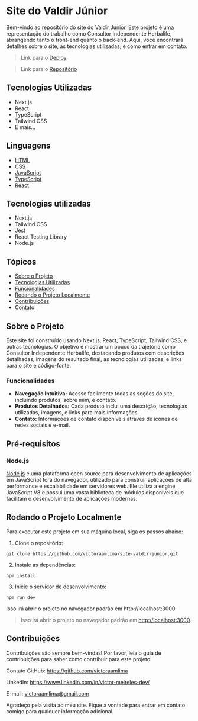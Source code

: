 # Site do Valdir Júnior

Bem-vindo ao repositório do site do Valdir Júnior. Este projeto é uma representação do trabalho como Consultor Independente Herbalife, abrangendo tanto o front-end quanto o back-end. Aqui, você encontrará detalhes sobre o site, as tecnologias utilizadas, e como entrar em contato.

> Link para o [Deploy](https://valdirjuniorhbl.github.io/shape-control/)

> Link para o [Repositório](https://github.com/victoraamlima/site-valdir-junior)

## Tecnologias Utilizadas

- Next.js
- React
- TypeScript
- Tailwind CSS
- E mais...

## Linguagens

- [HTML](https://developer.mozilla.org/pt-BR/docs/Learn/Getting_started_with_the_web/HTML_basics)
- [CSS](https://developer.mozilla.org/pt-BR/docs/Web/CSS/)
- [JavaScript](https://developer.mozilla.org/pt-BR/docs/Web/JavaScript/)
- [TypeScript](https://www.typescriptlang.org/)
- [React](https://react.dev/)

## Tecnologias utilizadas

- Next.js
- Tailwind CSS
- Jest
- React Testing Library
- Node.js

## Tópicos

- [Sobre o Projeto](#sobre-o-projeto)
- [Tecnologias Utilizadas](#tecnologias-utilizadas)
- [Funcionalidades](#funcionalidades)
- [Rodando o Projeto Localmente](#rodando-o-projeto-localmente)
- [Contribuições](#contribuições)
- [Contato](#contato)

## Sobre o Projeto

Este site foi construído usando Next.js, React, TypeScript, Tailwind CSS, e outras tecnologias. O objetivo é mostrar um pouco da trajetória como Consultor Independente Herbalife, destacando produtos com descrições detalhadas, imagens do resultado final, as tecnologias utilizadas, e links para o site e código-fonte.

### Funcionalidades

- **Navegação Intuitiva:** Acesse facilmente todas as seções do site, incluindo produtos, sobre mim, e contato.
- **Produtos Detalhados:** Cada produto inclui uma descrição, tecnologias utilizadas, imagens, e links para mais informações.
- **Contato:** Informações de contato disponíveis através de ícones de redes sociais e e-mail.

## Pré-requisitos

### Node.js

[Node.js](https://nodejs.org/en/download/) é uma plataforma open source para desenvolvimento de aplicações em JavaScript fora do navegador, utilizado para construir aplicações de alta performance e escalabilidade em servidores web. Ele utiliza a engine JavaScript V8 e possui uma vasta biblioteca de módulos disponíveis que facilitam o desenvolvimento de aplicações modernas.

## Rodando o Projeto Localmente

Para executar este projeto em sua máquina local, siga os passos abaixo:

1. Clone o repositório:

```git
git clone https://github.com/victoraamlima/site-valdir-junior.git
```
2. Instale as dependências:

```git
npm install
```

3. Inicie o servidor de desenvolvimento:

```git
npm run dev
```

Isso irá abrir o projeto no navegador padrão em http://localhost:3000.

> Isso irá abrir o projeto no navegador padrão em [http://localhost:3000](http://localhost:3000).

## Contribuições
Contribuições são sempre bem-vindas! Por favor, leia o guia de contribuições para saber como contribuir para este projeto.

Contato
GitHub: https://github.com/victoraamlima

LinkedIn: https://www.linkedin.com/in/victor-meireles-dev/

E-mail: victoraamlima@gmail.com

Agradeço pela visita ao meu site. Fique à vontade para entrar em contato comigo para qualquer informação adicional.

